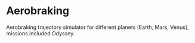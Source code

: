 # Aerobraking
Aerobraking trajectory simulator for different planets (Earth, Mars, Venus), missions included Odyssey.
